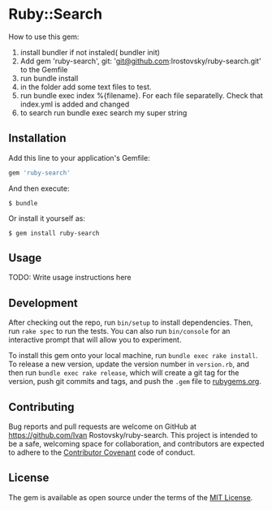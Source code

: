 # Ruby::Search

How to use this gem:

1. install bundler if not instaled( bundler init)
2. Add gem 'ruby-search', git: 'git@github.com:Irostovsky/ruby-search.git' to the Gemfile
3. run bundle install
4. in the folder add some text files to test.
5. run bundle exec index %{filename}. For each file separatelly. Check that index.yml is added and changed
6. to search run bundle exec search my super string

## Installation

Add this line to your application's Gemfile:

```ruby
gem 'ruby-search'
```

And then execute:

    $ bundle

Or install it yourself as:

    $ gem install ruby-search

## Usage

TODO: Write usage instructions here

## Development

After checking out the repo, run `bin/setup` to install dependencies. Then, run `rake spec` to run the tests. You can also run `bin/console` for an interactive prompt that will allow you to experiment.

To install this gem onto your local machine, run `bundle exec rake install`. To release a new version, update the version number in `version.rb`, and then run `bundle exec rake release`, which will create a git tag for the version, push git commits and tags, and push the `.gem` file to [rubygems.org](https://rubygems.org).

## Contributing

Bug reports and pull requests are welcome on GitHub at https://github.com/Ivan Rostovsky/ruby-search. This project is intended to be a safe, welcoming space for collaboration, and contributors are expected to adhere to the [Contributor Covenant](http://contributor-covenant.org) code of conduct.


## License

The gem is available as open source under the terms of the [MIT License](http://opensource.org/licenses/MIT).

